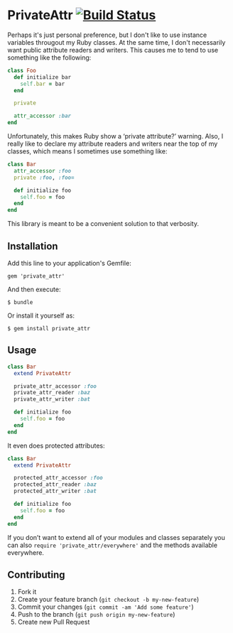 # PrivateAttr [![Build Status](https://secure.travis-ci.org/jswanner/private_attr.png?branch=master)](https://travis-ci.org/jswanner/private_attr)

Perhaps it's just personal preference, but I don't like to use instance
variables througout my Ruby classes. At the same time, I don't
necessarily want public attribute readers and writers. This causes me to
tend to use something like the following:

```ruby
class Foo
  def initialize bar
    self.bar = bar
  end

  private

  attr_accessor :bar
end
```

Unfortunately, this makes Ruby show a ‘private attribute?’ warning.
Also, I really like to declare my attribute readers and writers near
the top of my classes, which means I sometimes use something like:

```ruby
class Bar
  attr_accessor :foo
  private :foo, :foo=

  def initialize foo
    self.foo = foo
  end
end
```

This library is meant to be a convenient solution to that verbosity.

## Installation

Add this line to your application's Gemfile:

    gem 'private_attr'

And then execute:

    $ bundle

Or install it yourself as:

    $ gem install private_attr

## Usage

```ruby
class Bar
  extend PrivateAttr

  private_attr_accessor :foo
  private_attr_reader :baz
  private_attr_writer :bat

  def initialize foo
    self.foo = foo
  end
end
```

It even does protected attributes:

```ruby
class Bar
  extend PrivateAttr

  protected_attr_accessor :foo
  protected_attr_reader :baz
  protected_attr_writer :bat

  def initialize foo
    self.foo = foo
  end
end
```

If you don’t want to extend all of your modules and classes
separately you can also `require 'private_attr/everywhere'`
and the methods available everywhere.

## Contributing

1. Fork it
2. Create your feature branch (`git checkout -b my-new-feature`)
3. Commit your changes (`git commit -am 'Add some feature'`)
4. Push to the branch (`git push origin my-new-feature`)
5. Create new Pull Request
